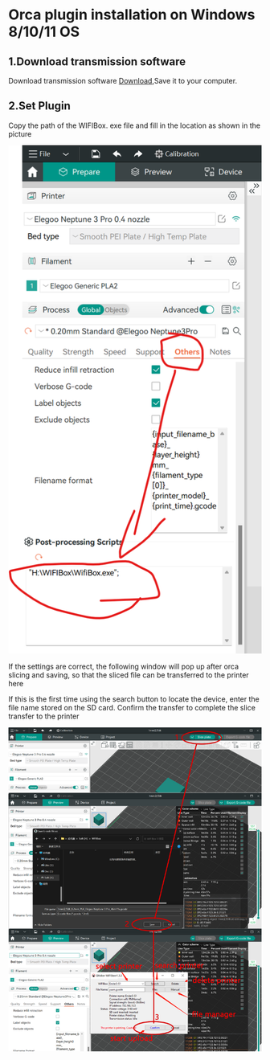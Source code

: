 
# Orca plugin installation on Windows 8/10/11 OS

## 1.Download transmission software
Download transmission software [Download](https://github.com/GMaker-git/WIFISD/releases/download/v1.3.10/WifiBox.exe),Save it to your computer.

## 2.Set Plugin 

Copy the path of the WIFIBox. exe file and fill in the location as shown in the picture

![orca](img/orca.png "orca")

If the settings are correct, the following window will pop up after orca slicing and saving, so that the sliced file can be transferred to the printer here

If this is the first time using the search button to locate the device, enter the file name stored on the SD card. Confirm the transfer to complete the slice transfer to the printer

![orca](img/orca2.png "orca")


<br>
<br>
